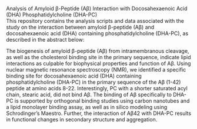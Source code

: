 Analysis of Amyloid β-Peptide (Aβ) Interaction with Docosahexaenoic Acid (DHA) Phosphatidylcholine (DHA-PC) <br>
This repository contains the analysis scripts and data associated with the study on the interaction between amyloid β-peptide (Aβ) and docosahexaenoic acid (DHA) containing phosphatidylcholine (DHA-PC), as described in the abstract below:<br>

The biogenesis of amyloid β-peptide (Aβ) from intramembranous cleavage, as well as the cholesterol binding site in the primary sequence, indicate lipid interactions as culpable for biophysical properties and function of Aβ. Using nuclear magnetic resonance spectroscopy (NMR), we identified a specific binding site for docosahexaenoic acid (DHA) containing phosphatidylcholine (DHA-PC) in the primary sequence of the Aβ (1-42) peptide at amino acids 8-22. Interestingly, PC with a shorter saturated acyl chain, stearic acid, did not bind Aβ. The binding of Aβ specifically to DHA-PC is supported by orthogonal binding studies using carbon nanotubes and a lipid monolayer binding assay, as well as in silico modeling using Schrodinger’s Maestro. Further, the interaction of Aβ42 with DHA-PC results in functional changes in secondary structure and aggregation. 
